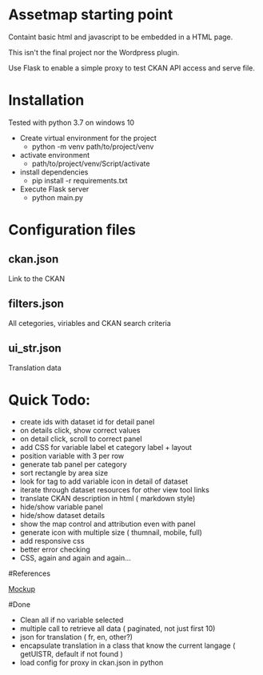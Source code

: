 # Assetmap starting point

Containt basic html and javascript to be embedded in a HTML page.

This isn't the final project nor the Wordpress plugin.

Use Flask to enable a simple proxy to test CKAN API access and serve file.

# Installation

Tested with python 3.7 on windows 10

* Create virtual environment for the project
    * python -m venv path/to/project/venv
* activate environment
    * path/to/project/venv/Script/activate
* install dependencies
    * pip install -r requirements.txt
* Execute Flask server
    * python main.py
    
# Configuration files

## ckan.json
 
Link to the CKAN 

## filters.json

All cetegories, viriables and CKAN search criteria

## ui_str.json

Translation data

# Quick Todo:

* create ids with dataset id for detail panel
* on details click, show correct values
* on detail click, scroll to correct panel
* add CSS for variable label et category label + layout
* position variable with 3 per row
* generate tab panel per category
* sort rectangle by area size
* look for tag to add variable icon in detail of dataset
* iterate through dataset resources for other view tool links
* translate CKAN description in html ( markdown style)
* hide/show variable panel
* hide/show dataset details
* show the map control and attribution even with panel
* generate icon with multiple size ( thumnail, mobile, full)
* add responsive css
* better error checking
* CSS, again and again and again...

#References

[Mockup](https://xd.adobe.com/view/f27999f2-a6d1-4498-51b1-37dc757286ff-8448/screen/6b487dff-190c-45b1-b1ca-478295611337/Web-1920-15/)

#Done
* Clean all if no variable selected 
* multiple call to retrieve all data ( paginated, not just first 10)
* json for translation ( fr, en, other?)
* encapsulate translation in a class that know the current langage ( getUISTR, default if not found )
* load config for proxy in ckan.json in python
